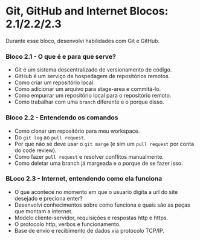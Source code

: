 # Git, GitHub and Internet Blocos: 2.1/2.2/2.3

Durante esse bloco, desenvolvi habilidades com Git e GitHub.

### Bloco 2.1 - O que é e para que serve?
* Git é um sistema descentralizado de versionamento de código.
* GitHub é um serviço de hospedagem de repositórios remotos. 
* Como criar um repositório local.
* Como adicionar um arquivo para stage-area e commitá-lo.
* Como empurrar um repositório local para o repositório remoto.
* Como trabalhar com uma `branch` diferente e o porque disso.

### Bloco 2.2 - Entendendo os comandos
* Como clonar um repositório para meu workspace.
* Do `git log` ao `pull request`.
* Por que não se deve usar o `git marge` (e sim um `pull request` por conta do code review).
* Como fazer `pull request` e resolver conflitos manualmente.
* Como deletar uma branch já margeada e o porque de se fazer isso.

### BLoco 2.3 - Internet, entendendo como ela funciona

* O que acontece no momento em que o usuario digita a url do site desejado e preciona enter?
* Desenvolvi conhecimentos sobre como funciona e quais são as peças que montam a internet.
* Modelo cliente-servidor, requisições e respostas http e https.
* O protocolo http, verbos e funcionamento.
* Base de envio e recibimento de dados via protocolo TCP/IP.

